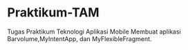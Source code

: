 # Praktikum-TAM
Tugas Praktikum Teknologi Aplikasi Mobile
Membuat aplikasi Barvolume,MyIntentApp, dan MyFlexibleFragment.
